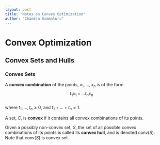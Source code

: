 ```yaml
---
layout: post
title: "Notes on Convex Optimization"
author: "Chandra Gummaluru"
---
```


# Convex Optimization

## Convex Sets and Hulls

### Convex Sets
A **convex combination** of the points, $x_1, \dots, x_n$ is of the form <br>
$$t_1x_1 + \dots t_nx_n$$<br>
where $t_1,\dots,t_n \geq 0$, and $t_1 + \dots +t_n = 1$.

A set, $C$, is **convex** if it contains all convex combinations of its points.

Given a possibly non-convex set, $S$, the set of all possible convex combinations of its points is called its **convex hull**, and is denoted $\text{conv}(S)$. Note that $\text{conv}(S)$ is convex set. 


